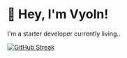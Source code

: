 # 👋 Hey, I'm Vyoln!

I'm a starter developer currently living..

[![GitHub Streak](http://github-readme-streak-stats.herokuapp.com?user=vyoln&theme=nord&hide_border=true&date_format=n%2Fj%5B%2FY%5D&sideNums=A5C5CF&sideLabels=9DC2CF&ring=677F87&fire=48687B)](https://git.io/streak-stats)

